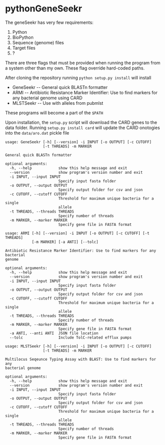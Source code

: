 # pythonGeneSeekr

The geneSeekr has very few requirements:
 
 1. Python
 2. BioPython
 3. Sequence (genome) files
 4. Target files
 5. ?
 
 There are three flags that must be provided when running the program from a system other than my own. These flag override hard-coded paths.

After cloning the repository running `python setup.py install` will install 

* GeneSeekr -- General quick BLASTn formatter 
* ARMI -- Antibiotic Resistance Marker Identifier: Use to find markers for any bacterial genome using CARD
* MLSTSeekr -- Use with alleles from pubmlst

These programs will become a part of the `$PATH`

Upon installation, the `setup.py` script will download the CARD genes to the data folder. Running `setup.py install card` will update the CARD onotogies into the `data/aro.dat` pickle file

```
usage: GeneSeekr [-h] [--version] -i INPUT [-o OUTPUT] [-c CUTOFF]
                 [-t THREADS] -m MARKER

General quick BLASTn formatter

optional arguments:
  -h, --help            show this help message and exit
  --version             show program's version number and exit
  -i INPUT, --input INPUT
                        Specify input fasta folder
  -o OUTPUT, --output OUTPUT
                        Specify output folder for csv and json
  -c CUTOFF, --cutoff CUTOFF
                        Threshold for maximum unique bacteria for a single
                        allele
  -t THREADS, --threads THREADS
                        Specify number of threads
  -m MARKER, --marker MARKER
                        Specify gene file in FASTA format
```

```
usage: ARMI [-h] [--version] -i INPUT [-o OUTPUT] [-c CUTOFF] [-t THREADS]
            [-m MARKER] [-a ANTI] [--tolc]

Antibiotic Resistance Marker Identifier: Use to find markers for any bacterial
genome

optional arguments:
  -h, --help            show this help message and exit
  --version             show program's version number and exit
  -i INPUT, --input INPUT
                        Specify input fasta folder
  -o OUTPUT, --output OUTPUT
                        Specify output folder for csv and json
  -c CUTOFF, --cutoff CUTOFF
                        Threshold for maximum unique bacteria for a single
                        allele
  -t THREADS, --threads THREADS
                        Specify number of threads
  -m MARKER, --marker MARKER
                        Specify gene file in FASTA format
  -a ANTI, --anti ANTI  JSON file location
  --tolc                Include TolC-related efflux pumps
```

```
usage: MLSTSeekr [-h] [--version] -i INPUT [-o OUTPUT] [-c CUTOFF]
                 [-t THREADS] -m MARKER

Multilocus Seqeunce Typing Assay with BLAST: Use to find markers for any
bacterial genome

optional arguments:
  -h, --help            show this help message and exit
  --version             show program's version number and exit
  -i INPUT, --input INPUT
                        Specify input fasta folder
  -o OUTPUT, --output OUTPUT
                        Specify output folder for csv and json
  -c CUTOFF, --cutoff CUTOFF
                        Threshold for maximum unique bacteria for a single
                        allele
  -t THREADS, --threads THREADS
                        Specify number of threads
  -m MARKER, --marker MARKER
                        Specify gene file in FASTA format
```
